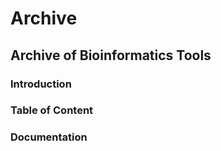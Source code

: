 # Archive

## Archive of Bioinformatics Tools

### Introduction

### Table of Content

### Documentation
